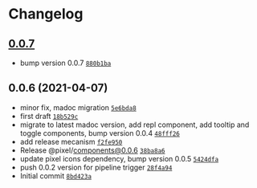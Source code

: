 # Changelog

## [0.0.7](https://github.com/cadgerfeast/pixel-components/compare/0.0.6...0.0.7)

- bump version 0.0.7 [`880b1ba`](https://github.com/cadgerfeast/pixel-components/commit/880b1bae020a54fa053b0a1f5d690acc6e0dd171)

## 0.0.6 (2021-04-07)

- minor fix, madoc migration [`5e6bda8`](https://github.com/cadgerfeast/pixel-components/commit/5e6bda80650fde353cdac879fbc4c079f44805fe)
- first draft [`18b529c`](https://github.com/cadgerfeast/pixel-components/commit/18b529c12203736b38dad2d4be17a12abaa71b86)
- migrate to latest madoc version, add repl component, add tooltip and toggle components, bump version 0.0.4 [`48fff26`](https://github.com/cadgerfeast/pixel-components/commit/48fff26831d3aa7dc298488c5d3e4f742325d6d4)
- add release mecanism [`f2fe950`](https://github.com/cadgerfeast/pixel-components/commit/f2fe95061fabc7fcce2b8890b41de71c60069a1d)
- Release @pixel/components@0.0.6 [`38ba8a6`](https://github.com/cadgerfeast/pixel-components/commit/38ba8a6d075581b2cbff162feac35a0eaec6beef)
- update pixel icons dependency, bump version 0.0.5 [`5424dfa`](https://github.com/cadgerfeast/pixel-components/commit/5424dfab98789f8644a695e3a98e87e518c56ad5)
- push 0.0.2 version for pipeline trigger [`28f4a94`](https://github.com/cadgerfeast/pixel-components/commit/28f4a948efa9e221182e60904f720d3a50bed27c)
- Initial commit [`8bd423a`](https://github.com/cadgerfeast/pixel-components/commit/8bd423a9aa9288d74520c621053de58e35921f1b)

